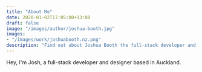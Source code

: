 ```yaml
---
title: "About Me"
date: 2020-01-02T17:05:00+13:00
draft: false
image: "/images/author/joshua-booth.jpg"
images:
- "/images/work/joshuabooth.nz.png"
description: "Find out about Joshua Booth the full-stack developer and designer."
---
```


Hey, I'm Josh, a full-stack developer and designer based in Auckland.